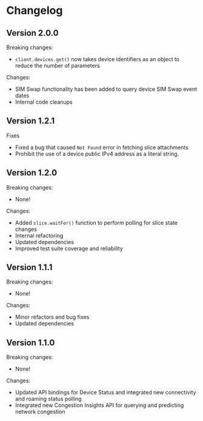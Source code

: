 # Changelog

## Version 2.0.0

Breaking changes:

- `client.devices.get()` now takes device identifiers as an object to reduce the number of parameters

Changes:

- SIM Swap functionality has been added to query device SIM Swap event dates
- Internal code cleanups

## Version 1.2.1

Fixes

- Fixed a bug that caused `Not Found` error in fetching slice attachments
- Prohibit the use of a device public IPv4 address as a literal string.

## Version 1.2.0

Breaking changes:

- None!

Changes:

- Added `slice.waitFor()` function to perform polling for slice state changes
- Internal refactoring
- Updated dependencies
- Improved test suite coverage and reliability

## Version 1.1.1

Breaking changes:

- None!

Changes:

- Minor refactors and bug fixes
- Updated dependencies

## Version 1.1.0

Breaking changes:

- None!

Changes:

- Updated API bindings for Device Status and integrated new connectivity and roaming status polling
- Integrated new Congestion Insights API for querying and predicting network congestion
